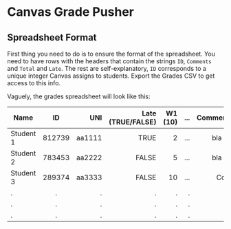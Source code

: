 # Canvas Grade Pusher

## Spreadsheet Format
First thing you need to do is to ensure the format of the spreadsheet. You need to have rows with the headers that contain the strings `ID`, `Comments` and `Total` and `Late`. The rest are self-explanatory, `ID` corresponds to a unique integer Canvas assigns to students. Export the Grades CSV to get access to this info. 

Vaguely, the grades spreadsheet will look like this:

| Name        | ID           | UNI  | Late (TRUE/FALSE) | W1 (10) | ... | Comments | Total (100) 
| ------------- |:-------------:| -----:| ------:| ------:| ------:| --------:| ------ 
| Student 1  | 812739 | aa1111 | TRUE  | 2  | ... | bla bla | 75
| Student 2  | 783453 | aa2222 | FALSE | 5  | ... | bla bla | 87
| Student 3 |  289374 |  aa3333 | FALSE | 10 | ... | Cool! | 100 
| . | . | . | . | . |.| .| .
| . | . | . | . | . |.| .| .
| . | . | . | . | . |.| .| .

